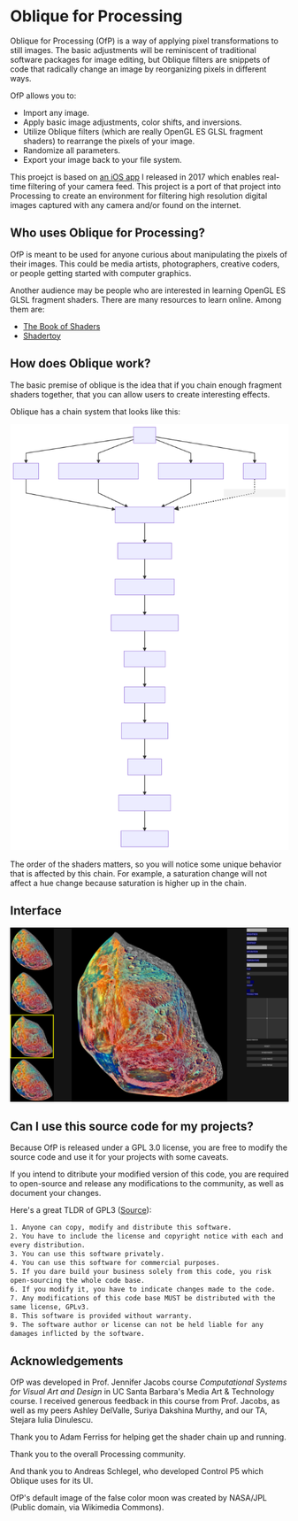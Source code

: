 # Oblique for Processing

Oblique for Processing (OfP) is a way of applying pixel transformations to still images. The basic adjustments will be reminiscent of traditional software packages for image editing, but Oblique filters are snippets of code that radically change an image by reorganizing pixels in different ways.

OfP allows you to:

- Import any image.
- Apply basic image adjustments, color shifts, and inversions.
- Utilize Oblique filters (which are really OpenGL ES GLSL fragment shaders) to rearrange the pixels of your image.
- Randomize all parameters.
- Export your image back to your file system.

This proejct is based on [an iOS app](http://appstore.com/obliqueanewwaytophotograph) I released in 2017 which enables real-time filtering of your camera feed. This project is a port of that project into Processing to create an environment for filtering high resolution digital images captured with any camera and/or found on the internet.

## Who uses Oblique for Processing?

OfP is meant to be used for anyone curious about manipulating the pixels of their images. This could be media artists, photographers, creative coders, or people getting started with computer graphics.

Another audience may be people who are interested in learning OpenGL ES GLSL fragment shaders. There are many resources to learn online. Among them are:

- [The Book of Shaders](https://thebookofshaders.com/)
- [Shadertoy](https://www.shadertoy.com/)

## How does Oblique work?

The basic premise of oblique is the idea that if you chain enough fragment shaders together, that you can allow users to create interesting effects.

Oblique has a chain system that looks like this:

![Chain diagram](images/chain_diagram.svg)

The order of the shaders matters, so you will notice some unique behavior that is affected by this chain. For example, a saturation change will not affect a hue change because saturation is higher up in the chain.

## Interface

![Oblique Interface](images/oblique_interface.png)

## Can I use this source code for my projects?

Because OfP is released under a GPL 3.0 license, you are free to modify the source code and use it for your projects with some caveats.

If you intend to ditribute your modified version of this code, you are required to open-source and release any modifications to the community, as well as document your changes.

Here's a great TLDR of GPL3 ([Source](https://gist.github.com/kn9ts/cbe95340d29fc1aaeaa5dd5c059d2e60)):

```
1. Anyone can copy, modify and distribute this software.
2. You have to include the license and copyright notice with each and every distribution.
3. You can use this software privately.
4. You can use this software for commercial purposes.
5. If you dare build your business solely from this code, you risk open-sourcing the whole code base.
6. If you modify it, you have to indicate changes made to the code.
7. Any modifications of this code base MUST be distributed with the same license, GPLv3.
8. This software is provided without warranty.
9. The software author or license can not be held liable for any damages inflicted by the software.
```

## Acknowledgements

OfP was developed in Prof. Jennifer Jacobs course *Computational Systems for Visual Art and Design* in UC Santa Barbara's Media Art & Technology course. I received generous feedback in this course from Prof. Jacobs, as well as my peers Ashley DelValle, Suriya Dakshina Murthy, and our TA, Stejara Iulia Dinulescu.

Thank you to Adam Ferriss for helping get the shader chain up and running.

Thank you to the overall Processing community.

And thank you to Andreas Schlegel, who developed Control P5 which Oblique uses for its UI.

OfP's default image of the false color moon was created by NASA/JPL (Public domain, via Wikimedia Commons).
